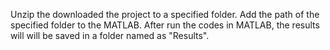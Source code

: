 Unzip the downloaded the project to a specified folder.
Add the path of the specified folder to the MATLAB.
After run the codes in MATLAB, the results will will be saved in a folder named as "Results".
